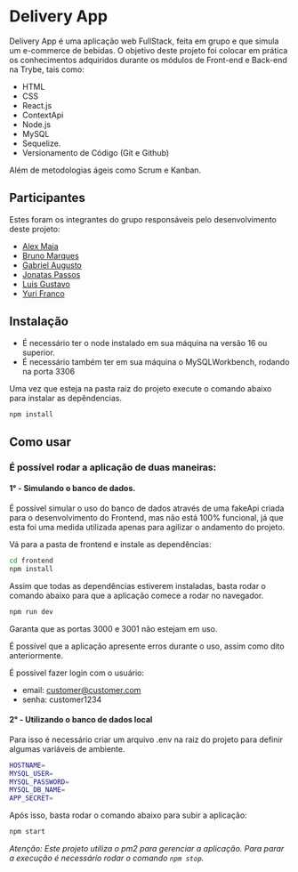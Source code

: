 # Delivery App

Delivery App é uma aplicação web FullStack, feita em grupo e que simula um e-commerce de bebidas.
O objetivo deste projeto foi colocar em prática os conhecimentos adquiridos durante os módulos de Front-end e Back-end na Trybe, tais como:
 - HTML
 - CSS
 - React.js
 - ContextApi
 - Node.js
 - MySQL
 - Sequelize.
 - Versionamento de Código (Git e Github)

Além de metodologias ágeis como Scrum e Kanban. 

## Participantes
Estes foram os integrantes do grupo responsáveis pelo desenvolvimento deste projeto:
- [Alex Maia](https://github.com/alxedv)
- [Bruno Marques](https://github.com/blmarquess)
- [Gabriel Augusto](https://github.com/gabriel-am12)
- [Jonatas Passos](https://github.com/jonataspassos96)
- [Luis Gustavo](https://github.com/L-gustavo)
- [Yuri Franco](https://github.com/yuri-franco-18)

## Instalação
- É necessário ter o node instalado em sua máquina na versão 16 ou superior.
- É necessário também ter em sua máquina o MySQLWorkbench, rodando na porta 3306

Uma vez que esteja na pasta raiz do projeto execute o comando abaixo para instalar as depêndencias.

```bash
npm install
```

## Como usar
### É possível rodar a aplicação de duas maneiras:
#### 1° - Simulando o banco de dados.
É possível simular o uso do banco de dados através de uma fakeApi criada para o desenvolvimento do Frontend, mas não está 100% funcional, já que esta foi uma medida utilizada apenas para agilizar o andamento do projeto.

Vá para a pasta de frontend e instale as dependências: 
```bash
cd frontend
npm install
```

Assim que todas as dependências estiverem instaladas, basta rodar o comando abaixo para que a aplicação comece a rodar no navegador.

```bash
npm run dev
```
Garanta que as portas 3000 e 3001 não estejam em uso.

É possível que a aplicação apresente erros durante o uso, assim como dito anteriormente.

É possivel fazer login com o usuário:
- email: customer@customer.com
- senha: customer1234

#### 2° - Utilizando o banco de dados local
Para isso é necessário criar um arquivo .env na raiz do projeto para definir algumas variáveis de ambiente.

```bash
HOSTNAME=
MYSQL_USER=
MYSQL_PASSWORD=
MYSQL_DB_NAME=
APP_SECRET=
```
Após isso, basta rodar o comando abaixo para subir a aplicação:
```bash
npm start
```
*Atenção: Este projeto utiliza o pm2 para gerenciar a aplicação. Para parar a execução é necessário rodar o comando ```npm stop```.*
